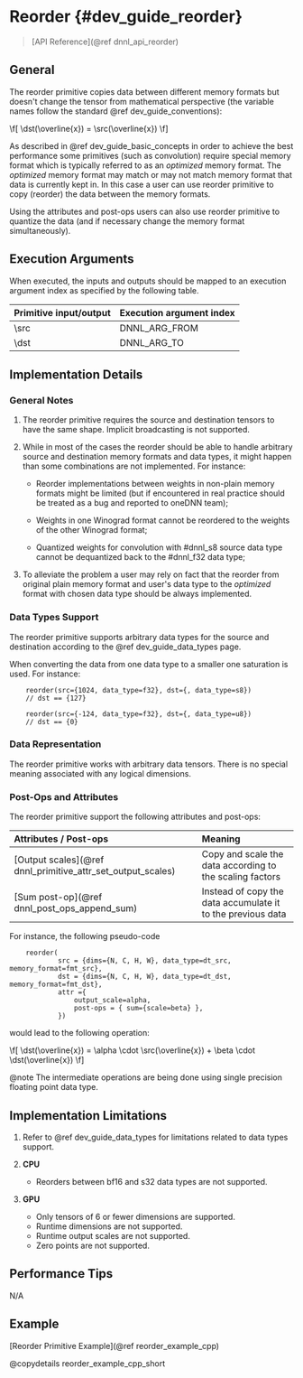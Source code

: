 Reorder {#dev_guide_reorder}
============================

>
> [API Reference](@ref dnnl_api_reorder)
>

## General

The reorder primitive copies data between different memory formats but doesn't
change the tensor from mathematical perspective (the variable names follow the
standard @ref dev_guide_conventions):

\f[
    \dst(\overline{x}) = \src(\overline{x})
\f]

As described in @ref dev_guide_basic_concepts in order to achieve the best
performance some primitives (such as convolution) require special memory format
which is typically referred to as an *optimized* memory format. The *optimized*
memory format may match or may not match memory format that data is currently
kept in. In this case a user can use reorder primitive to copy (reorder) the
data between the memory formats.

Using the attributes and post-ops users can also use reorder primitive to
quantize the data (and if necessary change the memory format simultaneously).

## Execution Arguments

When executed, the inputs and outputs should be mapped to an execution
argument index as specified by the following table.

| Primitive input/output | Execution argument index |
| ---                    | ---                      |
| \src                   | DNNL_ARG_FROM            |
| \dst                   | DNNL_ARG_TO              |

## Implementation Details

### General Notes

1. The reorder primitive requires the source and destination tensors to have
   the same shape. Implicit broadcasting is not supported.

2. While in most of the cases the reorder should be able to handle arbitrary
   source and destination memory formats and data types, it might happen than
   some combinations are not implemented. For instance:

   - Reorder implementations between weights in non-plain memory formats might
     be limited (but if encountered in real practice should be treated as a
     bug and reported to oneDNN team);

   - Weights in one Winograd format cannot be reordered to the weights of the
     other Winograd format;

   - Quantized weights for convolution with #dnnl_s8 source data type cannot
     be dequantized back to the #dnnl_f32 data type;

3. To alleviate the problem a user may rely on fact that the reorder from
   original plain memory format and user's data type to the *optimized* format
   with chosen data type should be always implemented.

### Data Types Support

The reorder primitive supports arbitrary data types for the source and
destination according to the @ref dev_guide_data_types page.

When converting the data from one data type to a smaller one
saturation is used. For instance:

~~~
    reorder(src={1024, data_type=f32}, dst={, data_type=s8})
    // dst == {127}

    reorder(src={-124, data_type=f32}, dst={, data_type=u8})
    // dst == {0}
~~~

### Data Representation

The reorder primitive works with arbitrary data tensors. There is no special
meaning associated with any logical dimensions.

### Post-Ops and Attributes

The reorder primitive support the following attributes and post-ops:

| Attributes / Post-ops                                         | Meaning
| :--                                                           | :--
| [Output scales](@ref dnnl_primitive_attr_set_output_scales)   | Copy and scale the data according to the scaling factors
| [Sum post-op](@ref dnnl_post_ops_append_sum)                  | Instead of copy the data accumulate it to the previous data

For instance, the following pseudo-code

~~~
    reorder(
            src = {dims={N, C, H, W}, data_type=dt_src, memory_format=fmt_src},
            dst = {dims={N, C, H, W}, data_type=dt_dst, memory_format=fmt_dst},
            attr ={
                output_scale=alpha,
                post-ops = { sum={scale=beta} },
            })
~~~

would lead to the following operation:

\f[
    \dst(\overline{x}) =
            \alpha \cdot \src(\overline{x}) +
            \beta  \cdot \dst(\overline{x})
\f]

@note The intermediate operations are being done using single precision
floating point data type.

## Implementation Limitations

1. Refer to @ref dev_guide_data_types for limitations related to data types
   support.

2. **CPU**
   - Reorders between bf16 and s32 data types are not supported.

3. **GPU**
   - Only tensors of 6 or fewer dimensions are supported.
   - Runtime dimensions are not supported.
   - Runtime output scales are not supported.
   - Zero points are not supported.

## Performance Tips

N/A

## Example

[Reorder Primitive Example](@ref reorder_example_cpp)

@copydetails reorder_example_cpp_short
